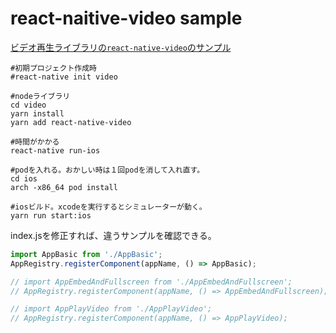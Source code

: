 
# react-naitive-video sample

[ビデオ再生ライブラリの`react-native-video`のサンプル](https://github.com/react-native-video/react-native-video)



```
#初期プロジェクト作成時
#react-native init video

#nodeライブラリ
cd video
yarn install
yarn add react-native-video

#時間がかかる
react-native run-ios

#podを入れる。おかしい時は１回podを消して入れ直す。
cd ios
arch -x86_64 pod install

#iosビルド。xcodeを実行するとシミュレーターが動く。
yarn run start:ios

```

index.jsを修正すれば、違うサンプルを確認できる。

```js:video/index.js
import AppBasic from './AppBasic';
AppRegistry.registerComponent(appName, () => AppBasic);

// import AppEmbedAndFullscreen from './AppEmbedAndFullscreen';
// AppRegistry.registerComponent(appName, () => AppEmbedAndFullscreen);

// import AppPlayVideo from './AppPlayVideo';
// AppRegistry.registerComponent(appName, () => AppPlayVideo);

```

